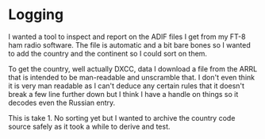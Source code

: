# Logging
I wanted a tool to inspect and report on the ADIF files I get from my FT-8 ham radio
software. The file is automatic and a bit bare bones so I wanted to add the country
and the continent so I could sort on them.

To get the country, well actually DXCC, data I download a file from the ARRL that is
intended to be man-readable and unscramble that. I don't even think it is very man
readable as I can't deduce any certain rules that it doesn't break a few line further
down but I think I have a handle on things so it decodes even the Russian entry.

This is take 1. No sorting yet but I wanted to archive the country code source safely
as it took a while to derive and test.
